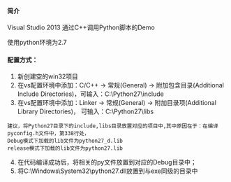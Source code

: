 #### 简介
Visual Studio 2013 通过C++调用Python脚本的Demo

使用python环境为2.7

#### 配置方式：
1. 新创建空的win32项目
2. 在vs配置环境中添加：C/C++ -> 常规(General) -> 附加包含目录(Additional Include Directories)，可输入：C:\Python27\include
3. 在vs配置环境中添加：Linker -> 常规(General) -> 附加目录项(Additional Library Directories)， 可输入：C:\Python27\libs
```
建议，将Python27目录下的include,libs目录放置对应的项目中,其中原因在于：在编译pyconfig.h文件中，第338行处，
Debug模式下加载的lib文件为python27_d.lib
release模式下加载的lib文件为python27.lib
```
4. 在代码编译成功后，将相关的py文件放置到对应的Debug目录中； 
5. 将C:\Windows\System32\python27.dll放置到与exe同级的目录中